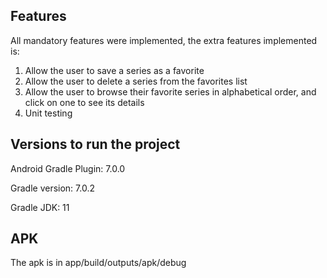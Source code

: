 ## Features

All mandatory features were implemented, the extra features implemented is:

1. Allow the user to save a series as a favorite
2. Allow the user to delete a series from the favorites list
3. Allow the user to browse their favorite series in alphabetical order, and click on one to
   see its details
4. Unit testing

## Versions to run the project

Android Gradle Plugin: 7.0.0

Gradle version: 7.0.2

Gradle JDK: 11

## APK

The apk is in app/build/outputs/apk/debug
